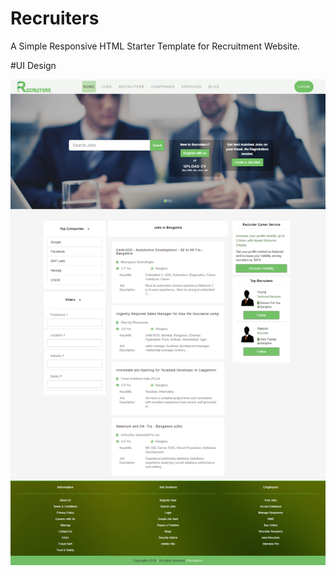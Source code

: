 # Recruiters

A Simple Responsive HTML Starter Template for Recruitment Website.

#UI Design

![alt text](https://github.com/shryas/Recruiters/blob/master/images/ScreenShot.png)
